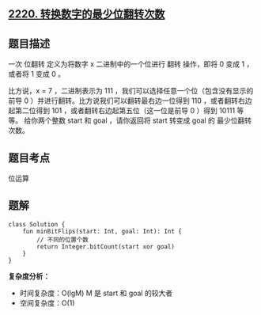 ## [2220. 转换数字的最少位翻转次数](https://leetcode.cn/problems/minimum-bit-flips-to-convert-number/description/)

## 题目描述

一次 位翻转 定义为将数字 x 二进制中的一个位进行 翻转 操作，即将 0 变成 1 ，或者将 1 变成 0 。

比方说，x = 7 ，二进制表示为 111 ，我们可以选择任意一个位（包含没有显示的前导 0 ）并进行翻转。比方说我们可以翻转最右边一位得到 110 ，或者翻转右边起第二位得到 101 ，或者翻转右边起第五位（这一位是前导 0 ）得到 10111 等等。
给你两个整数 start 和 goal ，请你返回将 start 转变成 goal 的 最少位翻转 次数。

## 题目考点

位运算

## 题解
 
```
class Solution {
    fun minBitFlips(start: Int, goal: Int): Int {
        // 不同的位置个数
        return Integer.bitCount(start xor goal)
    }
}
```

**复杂度分析：**

- 时间复杂度：O(lgM) M 是 start 和 goal 的较大者
- 空间复杂度：O(1) 
